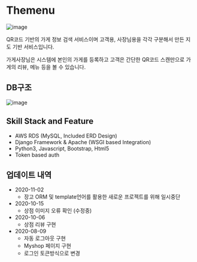# Themenu
![image](https://user-images.githubusercontent.com/44844956/95176690-2e991400-07f8-11eb-99de-c47b969eaf03.png)
  

QR코드 기반의 가게 정보 검색 서비스이며 고객용, 사장님용을 각각 구분해서 만든 지도 기반 서비스입니다.

가게사장님은 시스템에 본인의 가게를 등록하고 고객은 간단한 QR코드 스캔만으로 가게의 리뷰, 메뉴 등을 볼 수 있습니다.

## DB구조

![image](https://user-images.githubusercontent.com/44844956/95176541-f8f42b00-07f7-11eb-9cf9-7f1f1ac7a4eb.png)


## Skill Stack and Feature 

- AWS RDS (MySQL, Included ERD Design) 
- Django Framework & Apache (WSGI based Integration)  
- Python3, Javascript, Bootstrap, Html5  
- Token based auth

## 업데이트 내역
- 2020-11-02
	- 장고 ORM 및 template언어를 활용한 새로운 프로젝트를 위해 일시중단
- 2020-10-15
	- 상점 이미지 오류 확인 (수정중)
- 2020-10-06
	- 상점 리뷰 구현
- 2020-08-09
	- 자동 로그아웃 구현
	- Myshop 페이지 구현
	- 로그인 토큰방식으로 변경
